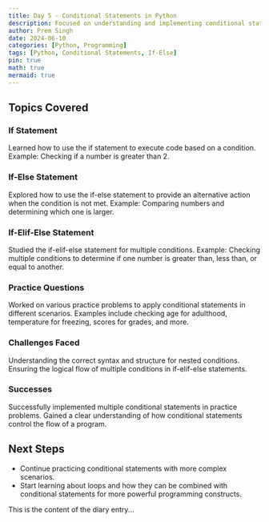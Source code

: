 ```yaml
---
title: Day 5 - Conditional Statements in Python
description: Focused on understanding and implementing conditional statements in Python, including if, if-else, and if-elif-else statements.
author: Prem Singh
date: 2024-06-10
categories: [Python, Programming]
tags: [Python, Conditional Statements, If-Else]
pin: true
math: true
mermaid: true
---
```


## Topics Covered

### If Statement

Learned how to use the if statement to execute code based on a condition.
Example: Checking if a number is greater than 2.

### If-Else Statement

Explored how to use the if-else statement to provide an alternative action when the condition is not met.
Example: Comparing numbers and determining which one is larger.

### If-Elif-Else Statement

Studied the if-elif-else statement for multiple conditions.
Example: Checking multiple conditions to determine if one number is greater than, less than, or equal to another.

### Practice Questions

Worked on various practice problems to apply conditional statements in different scenarios.
Examples include checking age for adulthood, temperature for freezing, scores for grades, and more.

### Challenges Faced

Understanding the correct syntax and structure for nested conditions.
Ensuring the logical flow of multiple conditions in if-elif-else statements.

### Successes

Successfully implemented multiple conditional statements in practice problems.
Gained a clear understanding of how conditional statements control the flow of a program.

## Next Steps

- Continue practicing conditional statements with more complex scenarios.
- Start learning about loops and how they can be combined with conditional statements for more powerful programming constructs.

This is the content of the diary entry...  

